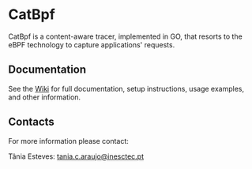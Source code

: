 # CatBpf
CatBpf is a content-aware tracer, implemented in GO, that resorts to the eBPF technology to capture applications' requests.


## Documentation

See the [Wiki](https://github.com/dsrhaslab/catbpf/wiki) for full documentation, setup instructions, usage examples, and other information.

## Contacts

For more information please contact:

Tânia Esteves: tania.c.araujo@inesctec.pt
